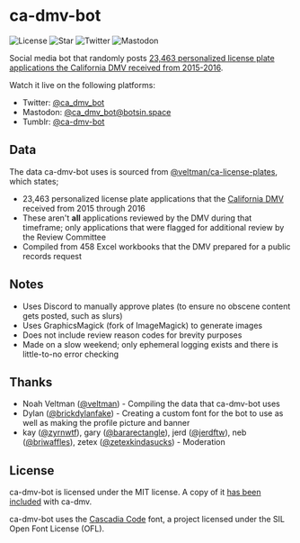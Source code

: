 # ca-dmv-bot

![License](https://img.shields.io/github/license/rjindael/ca-dmv-bot) ![Star](https://img.shields.io/github/stars/rjindael/ca-dmv-bot?style=social) ![Twitter](https://img.shields.io/twitter/follow/ca_dmv_bot?style=social) ![Mastodon](https://img.shields.io/mastodon/follow/109343781423154931?domain=https%3A%2F%2Fbotsin.space&style=social)

Social media bot that randomly posts [23,463 personalized license plate applications the California DMV received from 2015-2016](https://github.com/veltman/ca-license-plates).

Watch it live on the following platforms:
- Twitter: [@ca_dmv_bot](https://twitter.com/ca_dmv_bot)
- Mastodon: [@ca_dmv_bot@botsin.space](https://botsin.space/@ca_dmv_bot)
- Tumblr: [@ca-dmv-bot](https://www.tumblr.com/ca-dmv-bot)

## Data

The data ca-dmv-bot uses is sourced from [@veltman/ca-license-plates](https://github.com/veltman/ca-license-plates), which states;

- 23,463 personalized license plate applications that the [California DMV](https://dmv.ca.gov) received from 2015 through 2016
- These aren't **all** applications reviewed by the DMV during that timeframe; only applications that were flagged for additional review by the Review Committee
- Compiled from 458 Excel workbooks that the DMV prepared for a public records request

## Notes

- Uses Discord to manually approve plates (to ensure no obscene content gets posted, such as slurs)
- Uses GraphicsMagick (fork of ImageMagick) to generate images
- Does not include review reason codes for brevity purposes
- Made on a slow weekend; only ephemeral logging exists and there is little-to-no error checking

## Thanks

- Noah Veltman ([@veltman](https://github.com/veltman)) - Compiling the data that ca-dmv-bot uses
- Dylan ([@brickdylanfake](https://twitter.com/brickdylanfake)) - Creating a custom font for the bot to use as well as making the profile picture and banner
- kay ([@zyrnwtf](https://twitter.com/zyrnwtf)), gary ([@bararectangle](https://twitter.com/bararectangle)), jerd ([@jerdftw](https://twitter.com/jerdftw)), neb ([@briwaffles](https://twitter.com/briwaffles)), zetex ([@zetexkindasucks](https://twitter.com/zetexkindasucks)) - Moderation

## License

ca-dmv-bot is licensed under the MIT license. A copy of it [has been included](https://github.com/rjindael/ca-dmv-bot/blob/trunk/LICENSE) with ca-dmv.

ca-dmv-bot uses the [Cascadia Code](https://github.com/microsoft/cascadia-code) font, a project licensed under the SIL Open Font License (OFL).